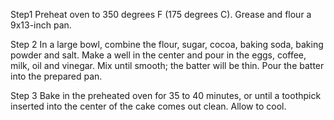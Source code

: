 Step1
Preheat oven to 350 degrees F (175 degrees C). Grease and flour a 9x13-inch pan.

Step 2
In a large bowl, combine the flour, sugar, cocoa, baking soda, baking powder and salt. Make a well in the center and pour in the eggs, coffee, milk, oil and vinegar. Mix until smooth; the batter will be thin. Pour the batter into the prepared pan.

Step 3
Bake in the preheated oven for 35 to 40 minutes, or until a toothpick inserted into the center of the cake comes out clean. Allow to cool.
